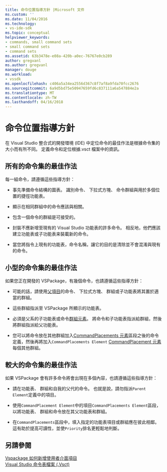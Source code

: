 ```yaml
---
title: 命令位置指導方針 |Microsoft 文件
ms.custom: ''
ms.date: 11/04/2016
ms.technology:
- vs-ide-sdk
ms.topic: conceptual
helpviewer_keywords:
- commands, small command sets
- small command sets
- command sets
ms.assetid: 63b3478e-e08a-420b-a0ec-76767e0cb289
author: gregvanl
ms.author: gregvanl
manager: douge
ms.workload:
- vssdk
ms.openlocfilehash: c406a5a34ea2556d367c8f7af8a9fda70fcc2676
ms.sourcegitcommit: 6a9d5bd75e50947659fd6c837111a6a547884e2a
ms.translationtype: MT
ms.contentlocale: zh-TW
ms.lasthandoff: 04/16/2018
---
```

# <a name="command-placement-guidelines"></a>命令位置指導方針
在 Visual Studio 整合式的開發環境 (IDE) 中定位命令的最佳作法是根據命令集的大小而有所不同。 定義命令和定位根據.vsct 檔案中的資訊。  
  
## <a name="best-practices-for-all-command-sets"></a>所有的命令集的最佳作法  
 每一組命令，請遵循這些指導方針：  
  
-   事先準備命令結構的圖表。 識別命令、 下拉式方塊、 命令群組與用於多個位置的捷徑功能表。  
  
-   顯示在相同群組中的命令應該與相關。  
  
-   包含一個命令的群組是可接受的。  
  
-   封裝不應新增至現有的 Visual Studio 功能表的許多命令。 相反地，他們應該建立功能表或子功能表来裝載新的命令。  
  
-   當您將指令上現有的功能表，命令名稱，讓它的目的是清除並不會混淆與現有的命令。  
  
## <a name="best-practices-for-small-command-sets"></a>小型的命令集的最佳作法  
 如果您正在開發的 VSPackage，有幾個命令，也請遵循這些指導方針：  
  
-   可能的話，請使用[父項目](../../extensibility/parent-element.md)的命令、 下拉式方塊、 群組或子功能表將其置於適當的群組。  
  
-   這些群組指派至 VSPackage 所顯示的功能表。  
  
-   必須是父系的子功能表或命令[群組元素](../../extensibility/group-element.md)。 將命令和子功能表指派給群組，然後將群組指派給父功能表。  
  
-   您可以將命令放在其他群組加入[CommandPlacements 元素](../../extensibility/commandplacements-element.md)區段之後的命令定義，然後再將加入`CommandPlacements Element` [CommandPlacement 元素](../../extensibility/commandplacement-element.md)每個其他群組。  
  
## <a name="best-practices-for-large-command-sets"></a>較大的命令集的最佳作法  
 如果 VSPackage 會有許多命令將會出現在多個內容，也請遵循這些指導方針：  
  
-   請在功能表、 群組和自我的父代的命令。 也就是說，請勿指派`Parent Element`定義中的項目。  
  
-   使用`CommandPlacement Element`中的項目`CommandPlacements Element`區段，以將功能表、 群組和命令放在其父功能表和群組。  
  
-   在`CommandPlacements`區段中，填入指定的功能表項目或群組應在彼此相鄰。 這有助於提高可讀性，並使`Priority`排名更輕鬆地判斷。  
  
## <a name="see-also"></a>另請參閱  
 [Vspackage 如何新增使用者介面項目](../../extensibility/internals/how-vspackages-add-user-interface-elements.md)   
 [Visual Studio 命令表檔案 (.Vsct)](../../extensibility/internals/visual-studio-command-table-dot-vsct-files.md)
